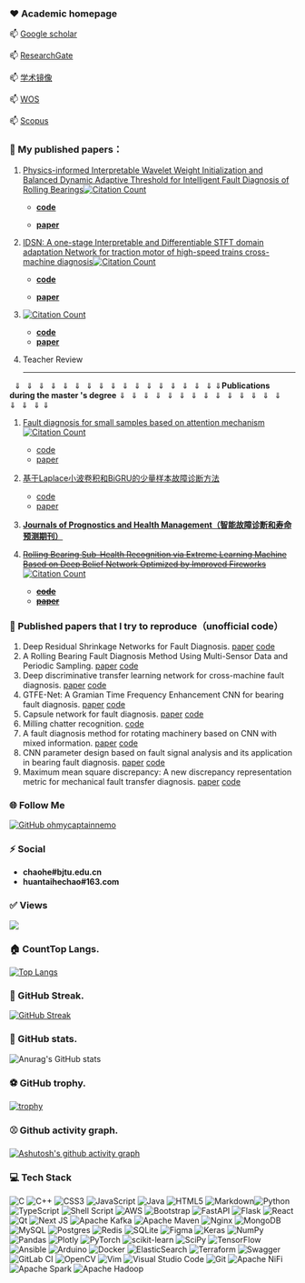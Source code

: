 <!--
**liguge/liguge** is a ✨ _special_ ✨ repository because its `README.md` (this file) appears on your GitHub profile.


<h1 align="center"><img src="https://media.giphy.com/media/1nctTrbXXmMHUVAaOo/giphy.gif" width="100%"></h1>

<h1 align="center">Hi <img src="https://media.giphy.com/media/RzqkoOmhuh86XsECvl/giphy.gif" width="50">, I'm chao He!</h1>

Here are some ideas to get you started:

- 🔭 I’m currently working on ...
- 🌱 I’m currently learning ...
- 👯 I’m looking to collaborate on ...
- 🤔 I’m looking for help with ...
- 💬 Ask me about ...
- 📫 How to reach me: ...
- 😄 Pronouns: ...
- ⚡ Fun fact: ...
-->

### ❤️ Academic homepage

  📫         [Google scholar](https://scholar.google.com/citations?user=1DtpMlAAAAAJ&hl=en)
    
  📫         [ResearchGate](https://www.researchgate.net/profile/Chao-He-64)

  📫         [学术镜像](https://sc.panda985.com/citations?user=1DtpMlAAAAAJ&hl=zh-CN&oi=sra)

  📫         [WOS](https://www.webofscience.com/wos/author/record/HCJ-0483-2022)

  📫         [Scopus](https://www.scopus.com/authid/detail.uri?authorId=57222401905)


### 🌱 My published papers：
1. [Physics-informed Interpretable Wavelet Weight Initialization and Balanced Dynamic Adaptive Threshold for Intelligent Fault Diagnosis of Rolling Bearings](https://doi.org/10.1016/j.jmsy.2023.08.014)[![Citation Count](https://img.shields.io/badge/citations-9-blue)](https://example.com/link_to_your_paper)

   - **[code](https://github.com/liguge/EWSNet)**    


   - **[paper](https://doi.org/10.1016/j.jmsy.2023.08.014)**

2. [IDSN: A one-stage Interpretable and Differentiable STFT domain adaptation Network for traction motor of high-speed trains cross-machine diagnosis](https://doi.org/10.1016/j.ymssp.2023.110846)[![Citation Count](https://img.shields.io/badge/citations-5-blue)](https://example.com/link_to_your_paper)

   - **[code](https://github.com/liguge/IDSN_public)**    


   - **[paper](https://doi.org/10.1016/j.ymssp.2023.110846)**

3. []()[![Citation Count](https://img.shields.io/badge/citations-0-blue)](https://example.com/link_to_your_paper)

     - **[code]()**    
     - **[paper]()**

4. Teacher Review

   ------

   


​                                       $\Downarrow\Downarrow\Downarrow\Downarrow\Downarrow\Downarrow\Downarrow\Downarrow\Downarrow\Downarrow\Downarrow\Downarrow\Downarrow\Downarrow\Downarrow\Downarrow\Downarrow\Downarrow$**Publications during the master 's degree**$\Downarrow\Downarrow\Downarrow\Downarrow\Downarrow\Downarrow\Downarrow\Downarrow\Downarrow\Downarrow\Downarrow\Downarrow\Downarrow\Downarrow\Downarrow\Downarrow\Downarrow\Downarrow$

1. [Fault diagnosis for small samples based on attention mechanism](https://doi.org/10.1016/j.measurement.2021.110242) [![Citation Count](https://img.shields.io/badge/citations-71-blue)](https://example.com/link_to_your_paper)   
    -  [code](https://github.com/liguge/Fault-diagnosis-for-small-samples-based-on-attention-mechanism)
    -  [paper](https://doi.org/10.1016/j.measurement.2021.110242)
3. [基于Laplace小波卷积和BiGRU的少量样本故障诊断方法](https://doi.org/10.13465/j.cnki.jvs.2022.24.006)
    - [code](https://github.com/liguge/DLWCB)     
    - [paper](https://doi.org/10.13465/j.cnki.jvs.2022.24.006)
7. **[Journals of Prognostics and Health Management（智能故障诊断和寿命预测期刊）](https://github.com/liguge/Journals-for-Prognostics-and-Health-Management)**
8. ~~[Rolling Bearing Sub-Health Recognition via Extreme Learning Machine Based on Deep Belief Network Optimized by Improved Fireworks](https://doi.org/10.1109/ACCESS.2021.3064962)~~ [![Citation Count](https://img.shields.io/badge/citations-19-blue)](https://example.com/link_to_your_paper)     

    -  ~~[**code**](https://github.com/liguge/FWA-DBN-ELM-for-intelligent-fault-diagnosis)~~
    -  ~~**[paper](https://doi.org/10.1109/ACCESS.2021.3064962)**~~




### 💬 Published papers that I try to reproduce（unofficial code）

1. Deep Residual Shrinkage Networks for Fault Diagnosis. [paper](https://doi.org/10.1109/TII.2019.2943898) [code](https://github.com/liguge/Deep-Residual-Shrinkage-Networks-for-intelligent-fault-diagnosis-DRSN-)
3. A Rolling Bearing Fault Diagnosis Method Using Multi-Sensor Data and Periodic Sampling. [paper](https://doi.org/10.1109/ICME52920.2022.9859658) [code](https://github.com/liguge/MDPS_pytorch)
4. Deep discriminative transfer learning network for cross-machine fault diagnosis. [paper](https://doi.org/10.1016/j.ymssp.2022.109884) [code](https://github.com/liguge/DDTLN)
5. GTFE-Net: A Gramian Time Frequency Enhancement CNN for bearing fault diagnosis. [paper](https://doi.org/10.1016/j.engappai.2022.105794) [code](https://github.com/liguge/GTFENet_pytorch)
6. Capsule network for fault diagnosis. [paper](https://doi.org/10.1109/JSEN.2022.3169341) [code](https://github.com/liguge/Capsule-network-for-fault-diagnosis)
7. Milling chatter recognition.  [code](https://github.com/liguge/chanzhen)
8. A fault diagnosis method for rotating machinery based on CNN with mixed information. [paper](https://doi.org/10.1109/TII.2022.3224979) [code](https://github.com/liguge/MIXCNN_pytorch)
9. CNN parameter design based on fault signal analysis and its application in bearing fault diagnosis. [paper](https://doi.org/10.1016/j.aei.2023.101877) [code](https://github.com/liguge/PGCNN)
10. Maximum mean square discrepancy: A new discrepancy representation metric for mechanical fault transfer diagnosis. [paper](https://doi.org/10.1016/j.knosys.2023.110748) [code](https://github.com/liguge/MMSD)



### 🌐 Follow Me

[![GitHub ohmycaptainnemo](https://img.shields.io/github/followers/liguge?label=follow&style=social)](https://github.com/liguge)

### ⚡ Social

 - **chaohe#bjtu.edu.cn**
 - **huantaihechao#163.com**

### ✅ Views
![](http://profile-counter.glitch.me/liguge/count.svg)

### 🏠 CountTop Langs.

[![Top Langs](https://github-readme-stats.vercel.app/api/top-langs/?username=liguge&layout=compact)](https://github.com/anuraghazra/github-readme-stats)

### 🎁 GitHub Streak.

[![GitHub Streak](https://github-readme-streak-stats.herokuapp.com/?user=liguge&theme=dark)](https://git.io/streak-stats)

### 🏀 GitHub stats.

![Anurag's GitHub stats](https://github-readme-stats.vercel.app/api?username=liguge&show_icons=true&theme=tokyonight)

### ⚽ GitHub trophy.

[![trophy](https://github-profile-trophy.vercel.app/?username=liguge&theme=monokai)](https://github.com/ryo-ma/github-profile-trophy)

### ⚾ Github activity graph.

[![Ashutosh's github activity graph](https://activity-graph.herokuapp.com/graph?username=liguge&theme=xcode)](https://github.com/ashutosh00710/github-readme-activity-graph)
### 💻 Tech Stack

![C](https://img.shields.io/badge/c-%2300599C.svg?style=plastic&logo=c&logoColor=white) ![C++](https://img.shields.io/badge/c++-%2300599C.svg?style=plastic&logo=c%2B%2B&logoColor=white) ![CSS3](https://img.shields.io/badge/css3-%231572B6.svg?style=plastic&logo=css3&logoColor=white) ![JavaScript](https://img.shields.io/badge/javascript-%23323330.svg?style=plastic&logo=javascript&logoColor=%23F7DF1E) ![Java](https://img.shields.io/badge/java-%23ED8B00.svg?style=plastic&logo=java&logoColor=white) ![HTML5](https://img.shields.io/badge/html5-%23E34F26.svg?style=plastic&logo=html5&logoColor=white) ![Markdown](https://img.shields.io/badge/markdown-%23000000.svg?style=plastic&logo=markdown&logoColor=white)![Python](https://img.shields.io/badge/python-3670A0?style=plastic&logo=python&logoColor=ffdd54) ![TypeScript](https://img.shields.io/badge/typescript-%23007ACC.svg?style=plastic&logo=typescript&logoColor=white) ![Shell Script](https://img.shields.io/badge/shell_script-%23121011.svg?style=plastic&logo=gnu-bash&logoColor=white) ![AWS](https://img.shields.io/badge/AWS-%23FF9900.svg?style=plastic&logo=amazon-aws&logoColor=white) ![Bootstrap](https://img.shields.io/badge/bootstrap-%23563D7C.svg?style=plastic&logo=bootstrap&logoColor=white) ![FastAPI](https://img.shields.io/badge/FastAPI-005571?style=plastic&logo=fastapi) ![Flask](https://img.shields.io/badge/flask-%23000.svg?style=plastic&logo=flask&logoColor=white) ![React](https://img.shields.io/badge/react-%2320232a.svg?style=plastic&logo=react&logoColor=%2361DAFB) ![Qt](https://img.shields.io/badge/Qt-%23217346.svg?style=plastic&logo=Qt&logoColor=white) ![Next JS](https://img.shields.io/badge/Next-black?style=plastic&logo=next.js&logoColor=white) ![Apache Kafka](https://img.shields.io/badge/Apache%20Kafka-000?style=plastic&logo=apachekafka) ![Apache Maven](https://img.shields.io/badge/Apache%20Maven-C71A36?style=plastic&logo=Apache%20Maven&logoColor=white) ![Nginx](https://img.shields.io/badge/nginx-%23009639.svg?style=plastic&logo=nginx&logoColor=white) ![MongoDB](https://img.shields.io/badge/MongoDB-%234ea94b.svg?style=plastic&logo=mongodb&logoColor=white) ![MySQL](https://img.shields.io/badge/mysql-%2300f.svg?style=plastic&logo=mysql&logoColor=white) ![Postgres](https://img.shields.io/badge/postgres-%23316192.svg?style=plastic&logo=postgresql&logoColor=white) ![Redis](https://img.shields.io/badge/redis-%23DD0031.svg?style=plastic&logo=redis&logoColor=white) ![SQLite](https://img.shields.io/badge/sqlite-%2307405e.svg?style=plastic&logo=sqlite&logoColor=white) ![Figma](https://img.shields.io/badge/figma-%23F24E1E.svg?style=plastic&logo=figma&logoColor=white) ![Keras](https://img.shields.io/badge/Keras-%23D00000.svg?style=plastic&logo=Keras&logoColor=white) ![NumPy](https://img.shields.io/badge/numpy-%23013243.svg?style=plastic&logo=numpy&logoColor=white) ![Pandas](https://img.shields.io/badge/pandas-%23150458.svg?style=plastic&logo=pandas&logoColor=white) ![Plotly](https://img.shields.io/badge/Plotly-%233F4F75.svg?style=plastic&logo=plotly&logoColor=white) ![PyTorch](https://img.shields.io/badge/PyTorch-%23EE4C2C.svg?style=plastic&logo=PyTorch&logoColor=white) ![scikit-learn](https://img.shields.io/badge/scikit--learn-%23F7931E.svg?style=plastic&logo=scikit-learn&logoColor=white) ![SciPy](https://img.shields.io/badge/SciPy-%230C55A5.svg?style=plastic&logo=scipy&logoColor=%white) ![TensorFlow](https://img.shields.io/badge/TensorFlow-%23FF6F00.svg?style=plastic&logo=TensorFlow&logoColor=white) ![Ansible](https://img.shields.io/badge/ansible-%231A1918.svg?style=plastic&logo=ansible&logoColor=white) ![Arduino](https://img.shields.io/badge/-Arduino-00979D?style=plastic&logo=Arduino&logoColor=white) ![Docker](https://img.shields.io/badge/docker-%230db7ed.svg?style=plastic&logo=docker&logoColor=white) ![ElasticSearch](https://img.shields.io/badge/-ElasticSearch-005571?style=plastic&logo=elasticsearch) ![Terraform](https://img.shields.io/badge/terraform-%235835CC.svg?style=plastic&logo=terraform&logoColor=white) ![Swagger](https://img.shields.io/badge/-Swagger-%23Clojure?style=plastic&logo=swagger&logoColor=white) ![GitLab CI](https://img.shields.io/badge/gitlab%20ci-%23181717.svg?style=plastic&logo=gitlab&logoColor=white) ![OpenCV](https://img.shields.io/badge/opencv-%23white.svg?style=plastic&logo=opencv&logoColor=white) ![Vim](https://img.shields.io/badge/VIM-%2311AB00.svg?style=plastic&logo=vim&logoColor=white) ![Visual Studio Code](https://img.shields.io/badge/Visual%20Studio%20Code-0078d7.svg?style=plastic&logo=visual-studio-code&logoColor=white) ![Git](https://img.shields.io/badge/git-%23F05033.svg?style=plastic&logo=git&logoColor=white) ![Apache NiFi](https://img.shields.io/badge/-Apache%20NiFi-9cf?style=plastic&logoColor=white) ![Apache Spark](https://img.shields.io/badge/-Apache%20Spark-blue?style=plastic&logoColor=black) ![Apache Hadoop](https://img.shields.io/badge/-Apache%20Hadoop-blueviolet?style=plastic&logoColor=black)
